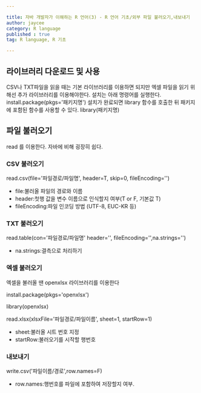 ```yaml
---

title: 자바 개발자가 이해하는 R 언어(3) - R 언어 기초/외부 파일 불러오기,내보내기
author: jaycee
category: R language
published : true
tag: R language, R 기초

---
```


## 라이브러리 다운로드 및 사용
CSV나 TXT파일을 읽을 때는 기본 라이브러리를 이용하면 되지만 엑셀 파일을 읽기 위해선 추가 라이브러리를 이용해야한다.
설치는 아래 명령어를 실행한다.
install.package(pkgs='패키지명')
설치가 완료되면 library 함수를 호출한 뒤 패키지에 포함된 함수를 사용할 수 있다.
library(패키지명)

## 파일 불러오기
read 를 이용한다. 자바에 비해 굉장히 쉽다.

### CSV 불러오기
read.csv(file='파일경로/파일명', header=T, skip=0, fileEncoding='')
- file:불러올 파일의 경로와 이름
- header:첫행 값을 변수 이름으로 인식할지 여부(T or F, 기본값 T)
- fileEncoding:파일 인코딩 방법 (UTF-8, EUC-KR 등)

### TXT 불러오기
read.table(con='파일경로/파일명' header='', fileEncoding='',na.strings='')
- na.strings:결측으로 처리하기

### 엑셀 불러오기
엑셀을 불러올 땐 openxlsx 라이브러리를 이용한다

install.package(pkgs='openxlsx')

library(openxlsx)

read.xlsx(xlsxFile='파일경로/파일이름', sheet=1, startRow=1)
- sheet:불러올 시트 번호 지정
- startRow:불러오기를 시작할 행번호

### 내보내기
write.csv('파일이름/경로',row.names=F)
- row.names:행번호를 파일에 포함하여 저장할지 여부.
